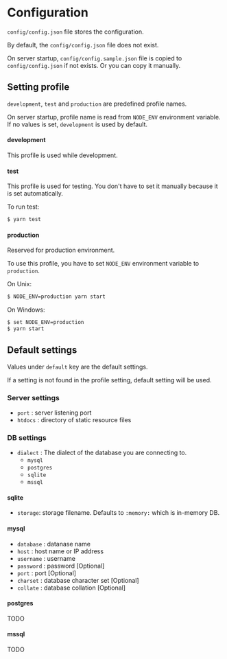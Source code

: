 # Configuration

`config/config.json` file stores the configuration.

By default, the `config/config.json` file does not exist.

On server startup, `config/config.sample.json` file is copied to `config/config.json` if not exists.
Or you can copy it manually.

## Setting profile
`development`, `test` and `production` are predefined profile names.

On server startup, profile name is read from `NODE_ENV` environment variable. If no values is set, `development` is used by default.

#### development
This profile is used while development.

#### test
This profile is used for testing. You don't have to set it manually because it is set automatically.

To run test:

```bash
$ yarn test
```

#### production
Reserved for production environment.

To use this profile, you have to set `NODE_ENV` environment variable to `production`.

On Unix:
```bash
$ NODE_ENV=production yarn start
```

On Windows:
```bash
$ set NODE_ENV=production
$ yarn start
```

## Default settings
Values under `default` key are the default settings.

If a setting is not found in the profile setting, default setting will be used.

### Server settings
* `port` : server listening port
* `htdocs` : directory of static resource files

### DB settings
* `dialect` : The dialect of the database you are connecting to.
    * `mysql`
    * `postgres`
    * `sqlite`
    * `mssql`

#### sqlite
* `storage`: storage filename. Defaults to `:memory:` which is in-memory DB.

#### mysql
* `database` : datanase name
* `host` : host name or IP address
* `username` : username
* `password` : password [Optional]
* `port` : port [Optional]
* `charset` : database character set [Optional]
* `collate` : database collation [Optional]

#### postgres
TODO

#### mssql
TODO
